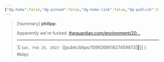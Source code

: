 ```yaml
---
{"dg-home":false,"dg-pinned":false,"dg-home-link":false,"dg-publish":true,"type":"blip","disabled rules":["yaml-title","yaml-title-alias","file-name-heading"],"title":"philipp on mastodon @ 2023-02-25","created-date":"2023-02-25T18:46:36","id":109926861827459870,"updated-date":"2025-05-02T08:50:43","dg-path":"blips/109926861827459873.md","permalink":"/blips/109926861827459873/","dgPassFrontmatter":true}
---
```


> [!summary] **philipp**:
>
> Apparently we're fucked. [theguardian.com/environment/20…](https://www.theguardian.com/environment/2023/feb/24/ecosystem-collapse-wildlife-losses-permian-triassic-mass-extinction-study)
> - - -
>
> 🗓️ `Sat, Feb 25, 2023` · [[public/blips/109926861827459873\|🔗]]
{ #blip}

